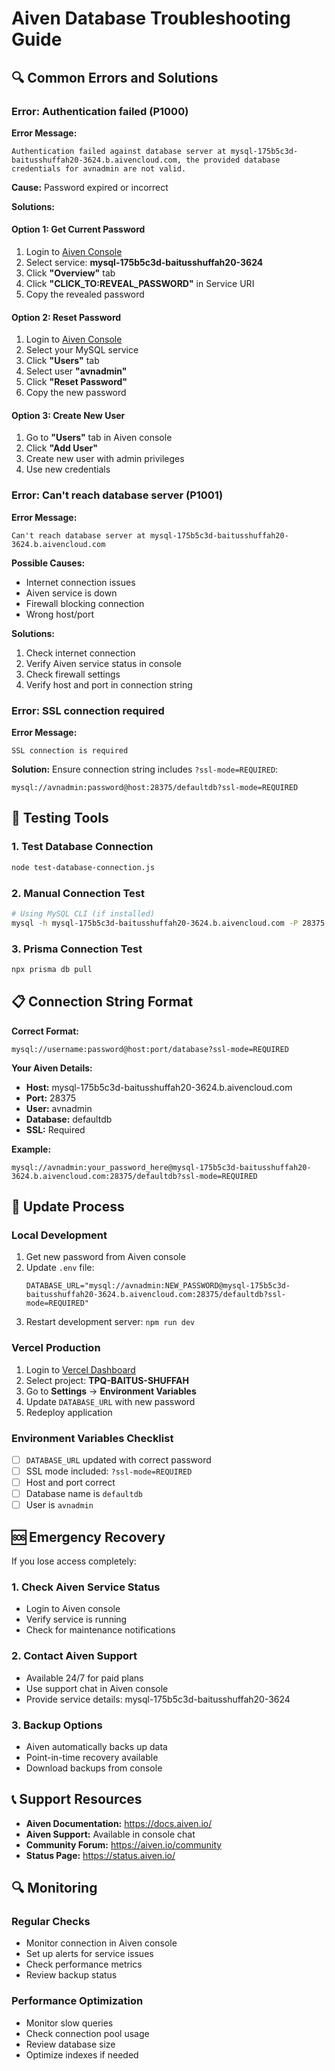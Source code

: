 # Aiven Database Troubleshooting Guide

## 🔍 Common Errors and Solutions

### Error: Authentication failed (P1000)

**Error Message:**
```
Authentication failed against database server at mysql-175b5c3d-baitusshuffah20-3624.b.aivencloud.com, the provided database credentials for avnadmin are not valid.
```

**Cause:** Password expired or incorrect

**Solutions:**

#### Option 1: Get Current Password
1. Login to [Aiven Console](https://console.aiven.io/)
2. Select service: **mysql-175b5c3d-baitusshuffah20-3624**
3. Click **"Overview"** tab
4. Click **"CLICK_TO:REVEAL_PASSWORD"** in Service URI
5. Copy the revealed password

#### Option 2: Reset Password
1. Login to [Aiven Console](https://console.aiven.io/)
2. Select your MySQL service
3. Click **"Users"** tab
4. Select user **"avnadmin"**
5. Click **"Reset Password"**
6. Copy the new password

#### Option 3: Create New User
1. Go to **"Users"** tab in Aiven console
2. Click **"Add User"**
3. Create new user with admin privileges
4. Use new credentials

### Error: Can't reach database server (P1001)

**Error Message:**
```
Can't reach database server at mysql-175b5c3d-baitusshuffah20-3624.b.aivencloud.com
```

**Possible Causes:**
- Internet connection issues
- Aiven service is down
- Firewall blocking connection
- Wrong host/port

**Solutions:**
1. Check internet connection
2. Verify Aiven service status in console
3. Check firewall settings
4. Verify host and port in connection string

### Error: SSL connection required

**Error Message:**
```
SSL connection is required
```

**Solution:**
Ensure connection string includes `?ssl-mode=REQUIRED`:
```
mysql://avnadmin:password@host:28375/defaultdb?ssl-mode=REQUIRED
```

## 🔧 Testing Tools

### 1. Test Database Connection
```bash
node test-database-connection.js
```

### 2. Manual Connection Test
```bash
# Using MySQL CLI (if installed)
mysql -h mysql-175b5c3d-baitusshuffah20-3624.b.aivencloud.com -P 28375 -u avnadmin -p defaultdb --ssl-mode=REQUIRED
```

### 3. Prisma Connection Test
```bash
npx prisma db pull
```

## 📋 Connection String Format

**Correct Format:**
```
mysql://username:password@host:port/database?ssl-mode=REQUIRED
```

**Your Aiven Details:**
- **Host:** mysql-175b5c3d-baitusshuffah20-3624.b.aivencloud.com
- **Port:** 28375
- **User:** avnadmin
- **Database:** defaultdb
- **SSL:** Required

**Example:**
```
mysql://avnadmin:your_password_here@mysql-175b5c3d-baitusshuffah20-3624.b.aivencloud.com:28375/defaultdb?ssl-mode=REQUIRED
```

## 🔄 Update Process

### Local Development
1. Get new password from Aiven console
2. Update `.env` file:
   ```env
   DATABASE_URL="mysql://avnadmin:NEW_PASSWORD@mysql-175b5c3d-baitusshuffah20-3624.b.aivencloud.com:28375/defaultdb?ssl-mode=REQUIRED"
   ```
3. Restart development server: `npm run dev`

### Vercel Production
1. Login to [Vercel Dashboard](https://vercel.com/dashboard)
2. Select project: **TPQ-BAITUS-SHUFFAH**
3. Go to **Settings** → **Environment Variables**
4. Update `DATABASE_URL` with new password
5. Redeploy application

### Environment Variables Checklist
- [ ] `DATABASE_URL` updated with correct password
- [ ] SSL mode included: `?ssl-mode=REQUIRED`
- [ ] Host and port correct
- [ ] Database name is `defaultdb`
- [ ] User is `avnadmin`

## 🆘 Emergency Recovery

If you lose access completely:

### 1. Check Aiven Service Status
- Login to Aiven console
- Verify service is running
- Check for maintenance notifications

### 2. Contact Aiven Support
- Available 24/7 for paid plans
- Use support chat in Aiven console
- Provide service details: mysql-175b5c3d-baitusshuffah20-3624

### 3. Backup Options
- Aiven automatically backs up data
- Point-in-time recovery available
- Download backups from console

## 📞 Support Resources

- **Aiven Documentation:** https://docs.aiven.io/
- **Aiven Support:** Available in console chat
- **Community Forum:** https://aiven.io/community
- **Status Page:** https://status.aiven.io/

## 🔍 Monitoring

### Regular Checks
- Monitor connection in Aiven console
- Set up alerts for service issues
- Check performance metrics
- Review backup status

### Performance Optimization
- Monitor slow queries
- Check connection pool usage
- Review database size
- Optimize indexes if needed
